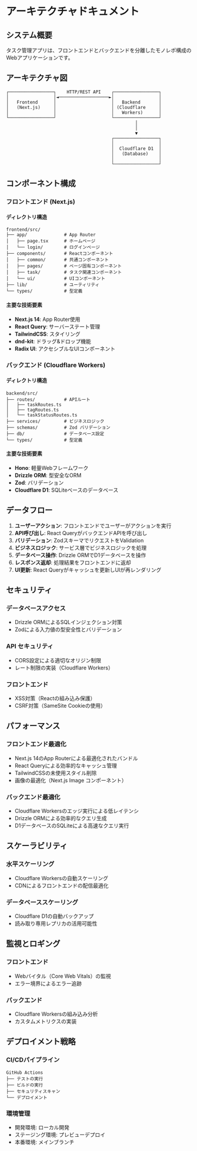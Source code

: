# アーキテクチャドキュメント

## システム概要

タスク管理アプリは、フロントエンドとバックエンドを分離したモノレポ構成のWebアプリケーションです。

## アーキテクチャ図

```
┌─────────────────┐    HTTP/REST API    ┌─────────────────┐
│                 │◄───────────────────►│                 │
│   Frontend      │                     │   Backend       │
│   (Next.js)     │                     │ (Cloudflare     │
│                 │                     │   Workers)      │
└─────────────────┘                     └─────────────────┘
                                                 │
                                                 │
                                                 ▼
                                        ┌─────────────────┐
                                        │                 │
                                        │  Cloudflare D1  │
                                        │   (Database)    │
                                        │                 │
                                        └─────────────────┘
```

## コンポーネント構成

### フロントエンド (Next.js)

#### ディレクトリ構造
```
frontend/src/
├── app/              # App Router
│   ├── page.tsx      # ホームページ
│   └── login/        # ログインページ
├── components/       # Reactコンポーネント
│   ├── common/       # 共通コンポーネント
│   ├── pages/        # ページ固有コンポーネント
│   ├── task/         # タスク関連コンポーネント
│   └── ui/           # UIコンポーネント
├── lib/              # ユーティリティ
└── types/            # 型定義
```

#### 主要な技術要素
- **Next.js 14**: App Router使用
- **React Query**: サーバーステート管理
- **TailwindCSS**: スタイリング
- **dnd-kit**: ドラッグ&ドロップ機能
- **Radix UI**: アクセシブルなUIコンポーネント

### バックエンド (Cloudflare Workers)

#### ディレクトリ構造
```
backend/src/
├── routes/           # APIルート
│   ├── taskRoutes.ts
│   ├── tagRoutes.ts
│   └── taskStatusRoutes.ts
├── services/         # ビジネスロジック
├── schemas/          # Zod バリデーション
├── db/               # データベース設定
└── types/            # 型定義
```

#### 主要な技術要素
- **Hono**: 軽量Webフレームワーク
- **Drizzle ORM**: 型安全なORM
- **Zod**: バリデーション
- **Cloudflare D1**: SQLiteベースのデータベース

## データフロー

1. **ユーザーアクション**: フロントエンドでユーザーがアクションを実行
2. **API呼び出し**: React QueryがバックエンドAPIを呼び出し
3. **バリデーション**: ZodスキーマでリクエストをValidation
4. **ビジネスロジック**: サービス層でビジネスロジックを処理
5. **データベース操作**: Drizzle ORMでD1データベースを操作
6. **レスポンス返却**: 処理結果をフロントエンドに返却
7. **UI更新**: React Queryがキャッシュを更新しUIが再レンダリング

## セキュリティ

### データベースアクセス
- Drizzle ORMによるSQLインジェクション対策
- Zodによる入力値の型安全性とバリデーション

### API セキュリティ
- CORS設定による適切なオリジン制限
- レート制限の実装（Cloudflare Workers）

### フロントエンド
- XSS対策（Reactの組み込み保護）
- CSRF対策（SameSite Cookieの使用）

## パフォーマンス

### フロントエンド最適化
- Next.js 14のApp Routerによる最適化されたバンドル
- React Queryによる効率的なキャッシュ管理
- TailwindCSSの未使用スタイル削除
- 画像の最適化（Next.js Image コンポーネント）

### バックエンド最適化
- Cloudflare Workersのエッジ実行による低レイテンシ
- Drizzle ORMによる効率的なクエリ生成
- D1データベースのSQLiteによる高速なクエリ実行

## スケーラビリティ

### 水平スケーリング
- Cloudflare Workersの自動スケーリング
- CDNによるフロントエンドの配信最適化

### データベーススケーリング
- Cloudflare D1の自動バックアップ
- 読み取り専用レプリカの活用可能性

## 監視とロギング

### フロントエンド
- Webバイタル（Core Web Vitals）の監視
- エラー境界によるエラー追跡

### バックエンド
- Cloudflare Workersの組み込み分析
- カスタムメトリクスの実装

## デプロイメント戦略

### CI/CDパイプライン
```
GitHub Actions
├── テストの実行
├── ビルドの実行
├── セキュリティスキャン
└── デプロイメント
```

### 環境管理
- 開発環境: ローカル開発
- ステージング環境: プレビューデプロイ
- 本番環境: メインブランチ